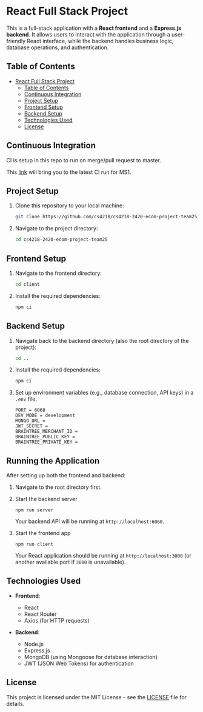 
# React Full Stack Project

This is a full-stack application with a **React frontend** and a **Express.js backend**. It allows users to interact with the application through a user-friendly React interface, while the backend handles business logic, database operations, and authentication.

## Table of Contents

- [React Full Stack Project](#react-full-stack-project)
  - [Table of Contents](#table-of-contents)
  - [Continuous Integration](#continuous-integration)
  - [Project Setup](#project-setup)
  - [Frontend Setup](#frontend-setup)
  - [Backend Setup](#backend-setup)
  - [Technologies Used](#technologies-used)
  - [License](#license)

## Continuous Integration
CI is setup in this repo to run on merge/pull request to master. 

This [link](https://github.com/cs4218/cs4218-2420-ecom-project-team25/actions/runs/13754148220/job/38458962029) will bring you to the latest CI run for MS1. 



## Project Setup

1. Clone this repository to your local machine:
   ```bash
   git clone https://github.com/cs4218/cs4218-2420-ecom-project-team25
   ```

2. Navigate to the project directory:
   ```bash
   cd cs4218-2420-ecom-project-team25
   ```

## Frontend Setup

1. Navigate to the frontend directory:
   ```bash
   cd client
   ```

2. Install the required dependencies:
   ```bash
   npm ci
   ```

## Backend Setup

1. Navigate back to the backend directory (also the root directory of the project):
   ```bash
   cd ..
   ```

2. Install the required dependencies:
   ```bash
   npm ci
   ```

3. Set up environment variables (e.g., database connection, API keys) in a `.env` file. 
   ```
   PORT = 6060
   DEV_MODE = development
   MONGO_URL = 
   JWT_SECRET = 
   BRAINTREE_MERCHANT_ID = 
   BRAINTREE_PUBLIC_KEY = 
   BRAINTREE_PRIVATE_KEY = 
   ```

## Running the Application

After setting up both the frontend and backend:

1. Navigate to the root directory first.
   
2. Start the backend server
   ```
   npm run server
   ```
   Your backend API will be running at `http://localhost:6060`.

3. Start the frontend app
   ```
   npm run client
   ```
   Your React application should be running at `http://localhost:3000` (or another available port if `3000` is unavailable).


## Technologies Used

- **Frontend**:
  - React
  - React Router
  - Axios (for HTTP requests)
  
- **Backend**:
  - Node.js
  - Express.js
  - MongoDB (using Mongoose for database interaction)
  - JWT (JSON Web Tokens) for authentication

## License

This project is licensed under the MIT License - see the [LICENSE](LICENSE) file for details.

